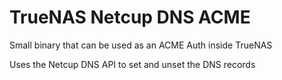 # TrueNAS Netcup DNS ACME

Small binary that can be used as an ACME Auth inside TrueNAS

Uses the Netcup DNS API to set and unset the DNS records
